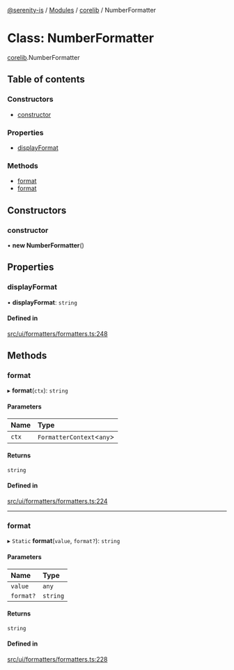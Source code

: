 [@serenity-is](../README.md) / [Modules](../modules.md) / [corelib](../modules/corelib.md) / NumberFormatter

# Class: NumberFormatter

[corelib](../modules/corelib.md).NumberFormatter

## Table of contents

### Constructors

- [constructor](corelib.NumberFormatter.md#constructor)

### Properties

- [displayFormat](corelib.NumberFormatter.md#displayformat)

### Methods

- [format](corelib.NumberFormatter.md#format)
- [format](corelib.NumberFormatter.md#format-1)

## Constructors

### constructor

• **new NumberFormatter**()

## Properties

### displayFormat

• **displayFormat**: `string`

#### Defined in

[src/ui/formatters/formatters.ts:248](https://github.com/serenity-is/serenity/blob/master/packages/corelib/src/ui/formatters/formatters.ts#line&#x3D;248)

## Methods

### format

▸ **format**(`ctx`): `string`

#### Parameters

| Name | Type |
| :------ | :------ |
| `ctx` | `FormatterContext`<`any`\> |

#### Returns

`string`

#### Defined in

[src/ui/formatters/formatters.ts:224](https://github.com/serenity-is/serenity/blob/master/packages/corelib/src/ui/formatters/formatters.ts#line&#x3D;224)

___

### format

▸ `Static` **format**(`value`, `format?`): `string`

#### Parameters

| Name | Type |
| :------ | :------ |
| `value` | `any` |
| `format?` | `string` |

#### Returns

`string`

#### Defined in

[src/ui/formatters/formatters.ts:228](https://github.com/serenity-is/serenity/blob/master/packages/corelib/src/ui/formatters/formatters.ts#line&#x3D;228)
